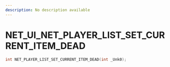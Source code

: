 ```yaml
---
description: No description available 
---
```


# NET_UI\_NET_PLAYER_LIST_SET_CURRENT_ITEM_DEAD

```cpp
int NET_PLAYER_LIST_SET_CURRENT_ITEM_DEAD(int _Unk0);
```
